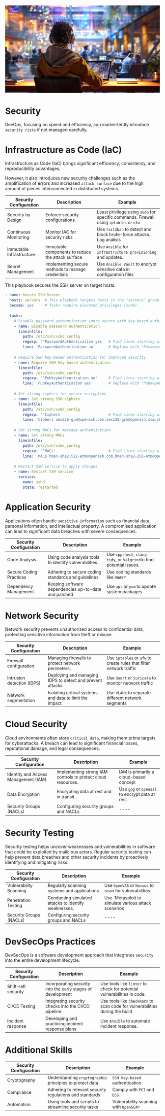 ![banner](images/3.jpg)

# Security

DevOps, focusing on speed and efficiency, can inadvertently introduce `security risks` if not managed carefully. 

# Infrastructure as Code (IaC)

Infrastructure as Code (IaC) brings significant efficiency, consistency, and reproducibility advantages. 

However, it also introduces new security challenges such as the amplification of errors and increased `attack surface` due to the high amount of pieces interconnected in distributed systems.

| Security Configuration    | Description                                                  | Example                                                                                 |
|---------------------------|--------------------------------------------------------------|-----------------------------------------------------------------------------------------|
| Security by Design        | Enforce security configurations                              | Least privilege using `sudo` for specific commands. Firewall using `iptables` or `ufw`  | 
| Continuous Monitoring     | Monitor IAC for security risks                               | Use `fail2ban` to detect and block brute-force attacks. Log análisis                    |
| Immutable Infrastructure  | Immutable components to reduce the attack surface            | Use `Ansible` for `infrastructure provisioning` and updates.                            |
| Secret Management         | Implementing secure methods to manage credentials            | Use `Ansible Vault` to encrypt sensitive data in configuration files                    |

This playbook secures the SSH server on target hosts.
```yml
- name: Secure SSH Server
  hosts: servers  # This playbook targets hosts in the "servers" group.
  become: yes     # Tasks require elevated privileges (sudo).

  tasks:
    # Disable password authentication (more secure with key-based auth)
    - name: Disable password authentication
      lineinfile:
        path: /etc/ssh/sshd_config
        regexp: '^PasswordAuthentication yes'  # Find lines starting with "PasswordAuthentication yes"
        line: 'PasswordAuthentication no'      # Replace with "PasswordAuthentication no"

    # Require SSH key-based authentication for improved security
    - name: Require SSH key-based authentication
      lineinfile:
        path: /etc/ssh/sshd_config
        regexp: '^PubkeyAuthentication no'     # Find lines starting with "PubkeyAuthentication no"
        line: 'PubkeyAuthentication yes'       # Replace with "PubkeyAuthentication yes"

    # Set strong ciphers for secure encryption
    - name: Set strong SSH ciphers
      lineinfile:
        path: /etc/ssh/sshd_config
        regexp: '^Ciphers'                     # Find lines starting with "Ciphers"
        line: 'Ciphers aes256-gcm@openssh.com,aes128-gcm@openssh.com,chacha20-poly1305@openssh.com'  # Replace with recommended ciphers

    # Set strong MACs for message authentication
    - name: Set strong MACs
      lineinfile:
        path: /etc/ssh/sshd_config
        regexp: '^MACs'                        # Find lines starting with "MACs"
        line: 'MACs hmac-sha2-512-etm@openssh.com,hmac-sha2-256-etm@openssh.com,umac-128@openssh.com'  # Replace with recommended MACs

    # Restart SSH service to apply changes
    - name: Restart SSH service
      service:
        name: sshd
        state: restarted


```

# Application Security

Applications often handle `sensitive information` such as financial data, personal information, and intellectual property. A compromised application can lead to significant data breaches with severe consequences.

| Security Configuration    | Description                                                  | Example                                                                                 |
|---------------------------|--------------------------------------------------------------|-----------------------------------------------------------------------------------------|
| Code Analysis             | Using code analysis tools to identify vulnerabilities.       | Use `cppcheck`, `clang-tidy`, or `Valgrind`to find potential issues.                    | 
| Secure Coding Practices   | Adhering to secure coding standards and guidelines           | Use coding standards like `OWASP`                                                       |
| Dependency Management     | Keeping software dependencies up-to-date and patched         | Use `apt` or `yum` to update system packages                                            |


# Network Security

Network security prevents unauthorized access to confidential data, protecting sensitive information from theft or misuse.

| Security Configuration     | Description                                                  | Example                                                                                 |
|----------------------------|--------------------------------------------------------------|-----------------------------------------------------------------------------------------| 
| Firewall configuration     | Managing firewalls to protect network perimeters.            | Use `iptables` or `ufw` to create rules that filter network traffic                     | 
| Intrusion detection (IDPS) | Deploying and managing IDPS to detect and prevent attacks    | Use `Snort` or `Suricata` to monitor network traffic                                    |
| Network segmentation       | Isolating critical systems and data to limit the impact.     | Use `VLANs` to separate different network segments                                      |

# Cloud Security

Cloud environments often store `critical data`, making them prime targets for cyberattacks. A breach can lead to significant financial losses, reputational damage, and legal consequences.

| Security Configuration              | Description                                                  | Example                                                                          | 
|-------------------------------------|--------------------------------------------------------------|----------------------------------------------------------------------------------| 
| Identity and Access Management (IAM)| Implementing strong IAM controls to protect cloud resources. | IAM is primarily a cloud-based concept                                           | 
| Data Encryption                     | Encrypting data at rest and in transit.                      | Use `gpg` or `openssl` to encrypt data at rest                                   | 
| Security Groups (NACLs)             | Configuring security groups and NACLs                        | ----                                                                             |  

# Security Testing

Security testing helps uncover weaknesses and vulnerabilities in software that could be exploited by malicious actors. Regular security testing can help prevent data breaches and other security incidents by proactively identifying and mitigating risks.

| Security Configuration              | Description                                                  | Example                                                                          | 
|-------------------------------------|--------------------------------------------------------------|----------------------------------------------------------------------------------| 
| Vulnerability Scanning              | Regularly scanning systems and applications                  | Use `OpenVAS` or `Nessus` to scan for vulnerabilities.                           | 
| Penetration Testing                 | Conducting simulated attacks to identify weaknesses.         | Use `Metasploit to simulate various attack scenarios                             | 
| Security Groups (NACLs)             | Configuring security groups and NACLs                        | ----                                                                             |


# DevSecOps Practices

DevSecOps is a software development approach that integrates `security` into the entire development lifecycle.

| Security Configuration              | Description                                                  | Example                                                                          | 
|-------------------------------------|--------------------------------------------------------------|----------------------------------------------------------------------------------| 
| Shift-left security                 | Incorporating security into the early stages of development  | Use tools like `linter` to check for potential vulnerabilities in code.          | 
| CI/CD Testing                       | Integrating security checks into the CI/CD pipeline          | Use tools like `checkmarx` to scan code for vulnerabilities during the build     | 
| Incident response                   | Developing and practicing incident response plans            | Use `Ansible` to automate incident response.                                     |



# Additional Skills

| Security Configuration              | Description                                                  | Example                                                                          | 
|-------------------------------------|--------------------------------------------------------------|----------------------------------------------------------------------------------| 
| Cryptography                        | Understanding `cryptographic` principles to protect data     | `SSH key-based` authentication                                                   | 
| Compliance                          | Adhering to relevant security regulations and standards      | Comply with `PCI` and `DSS`                                                      | 
| Automation                          | Using tools and scripts to streamline security tasks         | Vulnerability scanning with `OpenSCAP`                                           |






